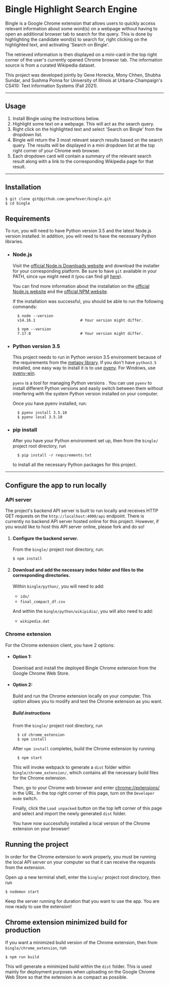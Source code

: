 # Bingle Highlight Search Engine

Bingle is a Google Chrome extension that allows users to quickly access relevant information about some word(s) on a webpage without having to open an additional browser tab to search for the query. This is done by highlighting the candidate word(s) to search for, right clicking on the highlighted text, and activating 'Search on Bingle'.

The retrieved information is then displayed on a mini-card in the top right corner of the user's currently opened Chrome browser tab. The information source is from a curated Wikipedia dataset.

This project was developed jointly by Gene Horecka, Mony Chhen, Shubha Sundar, and Sushma Ponna for University of Illinois at Urbana-Champaign's CS410: Text Information Systems (Fall 2021).

---

## Usage

1. Install Bingle using the instructions below.
2. Highlight some text on a webpage. This will act as the search query.
3. Right click on the highlighted text and select 'Search on Bingle' from the dropdown list.
4. Bingle will return the 3 most relevant search results based on the search query. The results will be displayed in a mini dropdown list at the top right corner of your Chrome web browser.
5. Each dropdown card will contain a summary of the relevant search result along with a link to the corresponding Wikipedia page for that result.

---

## Installation

    $ git clone git@github.com:genefever/bingle.git
    $ cd bingle

## Requirements

To run, you will need to have Python version 3.5 and the latest Node.js version installed. In addition, you will need to have the necessary Python libraries.

- ### Node.js

  Visit the [official Node.js Downloads website](https://nodejs.org/en/download/) and download the installer for your corresponding platform. Be sure to have `git` available in your PATH, since `npm` might need it (you can find git [here](https://git-scm.com/)).

  You can find more information about the installation on the [official Node.js website](https://nodejs.org/) and the [official NPM website](https://npmjs.org/).

  If the installation was successful, you should be able to run the following commands:

        $ node --version
        v14.16.1                    # Your version might differ.

        $ npm --version
        7.17.0                      # Your version might differ.

- ### Python version 3.5

  This project needs to run in Python version 3.5 environment because of the requirements from the [metapy library](https://github.com/meta-toolkit/metapy). If you don't have `python3.5` installed, one easy way to install it is to use [pyenv](https://github.com/pyenv/pyenv). For Windows, use [pyenv-win](https://github.com/pyenv/pyenv-installer).

  `pyenv` is a tool for managing Python versions . You can use `pyenv` to install different Python versions and easily switch between them without interfering with the system Python version installed on your computer.

  Once you have pyenv installed, run:

        $ pyenv install 3.5.10
        $ pyenv local 3.5.10

- ### pip install

  After you have your Python environment set up, then from the `bingle/` project root directory, run

        $ pip install -r requirements.txt

  to install all the necessary Python packages for this project.

---

## Configure the app to run locally

### API server

The project's backend API server is built to run locally and receives HTTP GET requests on the `http://localhost:4000/api` endpoint. There is currently no backend API server hosted online for this project. However, if you would like to host this API server online, please fork and do so!

1.  #### Configure the backend server.

    From the `bingle/` project root directory, run:

        $ npm install

2.  #### Download and add the necessary index folder and files to the corresponding directories.

    Within `bingle/python/`, you will need to add:

    - `idx/`
    - `final_compact_df.csv`

    And within the `bingle/python/wikipidia/`, you will also need to add:

    - `wikipedia.dat`

### Chrome extension

For the Chrome extension client, you have 2 options:

- #### Option 1:
  Download and install the deployed Bingle Chrome extension from the Google Chrome Web Store.
- #### Option 2:

  Build and run the Chrome extension locally on your computer. This option allows you to modify and test the Chrome extension as you want.

  ##### Build instructions

  From the `bingle/` project root
  directory, run

        $ cd chrome_extension
        $ npm install

  After `npm install` completes, build the Chrome extension by running

        $ npm start

  This will invoke webpack to generate a `dist` folder within `bingle/chrome_extension/`, which contains all the necessary build files for the Chrome extension.

  Then, go to your Chrome web browser and enter [chrome://extensions/](chrome://extensions/) in the URL. In the top right corner of this page, turn on the `Developer mode` switch.

  Finally, click the `Load unpacked` button on the top left corner of this page and select and import the newly generated `dist` folder.

  You have now successfully installed a local version of the Chrome extension on your browser!

## Running the project

In order for the Chrome extension to work properly, you must be running the local API server on your computer so that it can receive the requests from the extension.

Open up a new terminal shell, enter the `bingle/` project root directory, then run

    $ nodemon start

Keep the server running for duration that you want to use the app. You are now ready to use the extension!

## Chrome extension minimized build for production

If you want a minimized build version of the Chrome extension, then from `bingle/chrome_extension`, run

    $ npm run build

This will generate a minimized build within the `dist` folder. This is used mainly for deployment purposes when uploading on the Google Chrome Web Store so that the extension is as compact as possible.

